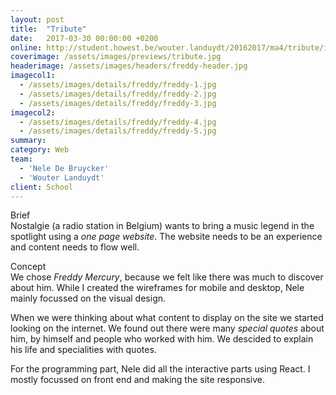 ```yaml
---
layout: post
title:  "Tribute"
date:   2017-03-30 00:00:00 +0200
online: http://student.howest.be/wouter.landuydt/20162017/ma4/tribute/index.html
coverimage: /assets/images/previews/tribute.jpg
headerimage: /assets/images/headers/freddy-header.jpg
imagecol1:
  - /assets/images/details/freddy/freddy-1.jpg
  - /assets/images/details/freddy/freddy-2.jpg
  - /assets/images/details/freddy/freddy-3.jpg
imagecol2:
  - /assets/images/details/freddy/freddy-4.jpg
  - /assets/images/details/freddy/freddy-5.jpg
summary:
category: Web
team:
  - 'Nele De Bruycker'
  - 'Wouter Landuydt'
client: School
---
```


<span class="post-content-text-subtitle" >Brief</span><br/>
Nostalgie (a radio station in Belgium) wants to bring a music legend in the spotlight using a *one page website*. The website needs to be an experience and content needs to flow well.

<span class="post-content-text-subtitle" >Concept</span><br/>
We chose *Freddy Mercury*, because we felt like there was much to discover about him. While I created the wireframes for mobile and desktop, Nele mainly focussed on the visual design.

When we were thinking about what content to display on the site we started looking on the internet. We found out there were many *special quotes* about him, by himself and people who worked with him. We descided to explain his life and specialities with quotes.

For the programming part, Nele did all the interactive parts using React. I mostly focussed on front end and making the site responsive.
